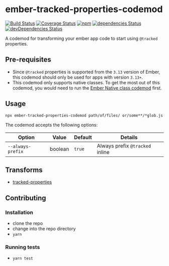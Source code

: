 # ember-tracked-properties-codemod

[![Build Status](https://travis-ci.com/suchitadoshi1987/ember-tracked-properties-codemod.svg?branch=master)](https://travis-ci.com/suchitadoshi1987/ember-tracked-properties-codemod)
[![Coverage Status](https://coveralls.io/repos/github/ember-codemods/ember-tracked-properties-codemod/badge.svg?branch=master)](https://coveralls.io/github/ember-codemods/ember-tracked-properties-codemod?branch=master)
[![npm](https://img.shields.io/npm/v/ember-tracked-properties-codemod.svg?label=npm)](https://www.npmjs.com/package/ember-tracked-properties-codemod)
[![dependencies Status](https://david-dm.org/ember-codemods/ember-tracked-properties-codemod/status.svg)](https://david-dm.org/ember-codemods/ember-tracked-properties-codemod)
[![devDependencies Status](https://david-dm.org/ember-codemods/ember-tracked-properties-codemod/dev-status.svg)](https://david-dm.org/ember-codemods/ember-tracked-properties-codemod?type=dev)

A codemod for transforming your ember app code to start using `@tracked` properties.



## Pre-requisites

- Since `@tracked` properties is supported from the `3.13` version of Ember, this codemod should only be used for apps with version `3.13+`.
- This codemod only supports native classes. To get the most out of this codemod, you would need to run the [Ember Native class codemod](https://github.com/ember-codemods/ember-native-class-codemod) first.

## Usage

```
npx ember-tracked-properties-codemod path/of/files/ or/some**/*glob.js
```
    
The codemod accepts the following options:

|        Option         |  Value  |             Default             |                                                                     Details                                                                      |
| --------------------- | ------- | ------------------------------- | ------------------------------------------------------------------------------------------------------------------------------------------------ |
| `--always-prefix`      | boolean | `true`                          | Always prefix `@tracked` inline                                                                             |
## Transforms

<!--TRANSFORMS_START-->
* [tracked-properties](transforms/tracked-properties/README.md)
<!--TRANSFORMS_END-->

## Contributing

### Installation

* clone the repo
* change into the repo directory
* `yarn`

### Running tests

* `yarn test`

